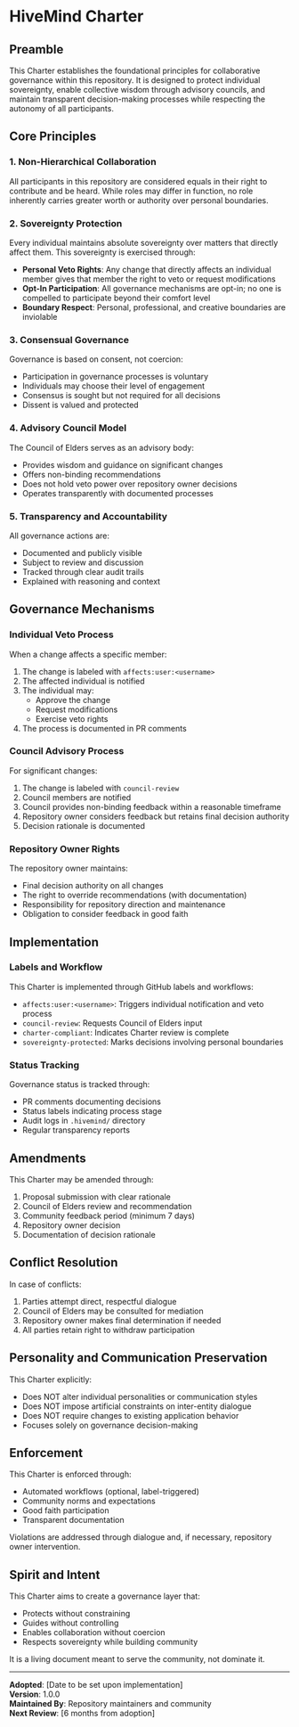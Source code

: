 # HiveMind Charter

## Preamble

This Charter establishes the foundational principles for collaborative governance within this repository. It is designed to protect individual sovereignty, enable collective wisdom through advisory councils, and maintain transparent decision-making processes while respecting the autonomy of all participants.

## Core Principles

### 1. Non-Hierarchical Collaboration

All participants in this repository are considered equals in their right to contribute and be heard. While roles may differ in function, no role inherently carries greater worth or authority over personal boundaries.

### 2. Sovereignty Protection

Every individual maintains absolute sovereignty over matters that directly affect them. This sovereignty is exercised through:

- **Personal Veto Rights**: Any change that directly affects an individual member gives that member the right to veto or request modifications
- **Opt-In Participation**: All governance mechanisms are opt-in; no one is compelled to participate beyond their comfort level
- **Boundary Respect**: Personal, professional, and creative boundaries are inviolable

### 3. Consensual Governance

Governance is based on consent, not coercion:

- Participation in governance processes is voluntary
- Individuals may choose their level of engagement
- Consensus is sought but not required for all decisions
- Dissent is valued and protected

### 4. Advisory Council Model

The Council of Elders serves as an advisory body:

- Provides wisdom and guidance on significant changes
- Offers non-binding recommendations
- Does not hold veto power over repository owner decisions
- Operates transparently with documented processes

### 5. Transparency and Accountability

All governance actions are:

- Documented and publicly visible
- Subject to review and discussion
- Tracked through clear audit trails
- Explained with reasoning and context

## Governance Mechanisms

### Individual Veto Process

When a change affects a specific member:

1. The change is labeled with `affects:user:<username>`
2. The affected individual is notified
3. The individual may:
   - Approve the change
   - Request modifications
   - Exercise veto rights
4. The process is documented in PR comments

### Council Advisory Process

For significant changes:

1. The change is labeled with `council-review`
2. Council members are notified
3. Council provides non-binding feedback within a reasonable timeframe
4. Repository owner considers feedback but retains final decision authority
5. Decision rationale is documented

### Repository Owner Rights

The repository owner maintains:

- Final decision authority on all changes
- The right to override recommendations (with documentation)
- Responsibility for repository direction and maintenance
- Obligation to consider feedback in good faith

## Implementation

### Labels and Workflow

This Charter is implemented through GitHub labels and workflows:

- `affects:user:<username>`: Triggers individual notification and veto process
- `council-review`: Requests Council of Elders input
- `charter-compliant`: Indicates Charter review is complete
- `sovereignty-protected`: Marks decisions involving personal boundaries

### Status Tracking

Governance status is tracked through:

- PR comments documenting decisions
- Status labels indicating process stage
- Audit logs in `.hivemind/` directory
- Regular transparency reports

## Amendments

This Charter may be amended through:

1. Proposal submission with clear rationale
2. Council of Elders review and recommendation
3. Community feedback period (minimum 7 days)
4. Repository owner decision
5. Documentation of decision rationale

## Conflict Resolution

In case of conflicts:

1. Parties attempt direct, respectful dialogue
2. Council of Elders may be consulted for mediation
3. Repository owner makes final determination if needed
4. All parties retain right to withdraw participation

## Personality and Communication Preservation

This Charter explicitly:

- Does NOT alter individual personalities or communication styles
- Does NOT impose artificial constraints on inter-entity dialogue
- Does NOT require changes to existing application behavior
- Focuses solely on governance decision-making

## Enforcement

This Charter is enforced through:

- Automated workflows (optional, label-triggered)
- Community norms and expectations
- Good faith participation
- Transparent documentation

Violations are addressed through dialogue and, if necessary, repository owner intervention.

## Spirit and Intent

This Charter aims to create a governance layer that:

- Protects without constraining
- Guides without controlling
- Enables collaboration without coercion
- Respects sovereignty while building community

It is a living document meant to serve the community, not dominate it.

---

**Adopted**: [Date to be set upon implementation]  
**Version**: 1.0.0  
**Maintained By**: Repository maintainers and community  
**Next Review**: [6 months from adoption]
